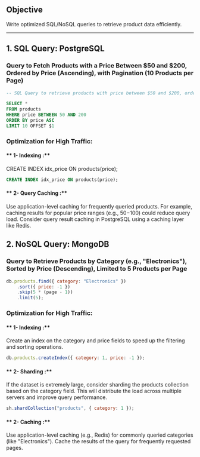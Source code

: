 ## Objective
Write optimized SQL/NoSQL queries to retrieve product data efficiently.

---

## 1. SQL Query: PostgreSQL

### Query to Fetch Products with a Price Between $50 and $200, Ordered by Price (Ascending), with Pagination (10 Products per Page)

```sql
-- SQL Query to retrieve products with price between $50 and $200, ordered by price in ascending order, with pagination (10 products per page)

SELECT * 
FROM products
WHERE price BETWEEN 50 AND 200
ORDER BY price ASC
LIMIT 10 OFFSET $1
```

### Optimization for High Traffic:

#### ** 1- Indexing :**
CREATE INDEX idx_price ON products(price);

```sql
CREATE INDEX idx_price ON products(price);
```

#### ** 2- Query Caching :**

Use application-level caching for frequently queried products. For example, caching results for popular price ranges (e.g., $50-$100) could reduce query load.
Consider query result caching in PostgreSQL using a caching layer like Redis.



## 2. NoSQL Query: MongoDB

### Query to Retrieve Products by Category (e.g., "Electronics"), Sorted by Price (Descending), Limited to 5 Products per Page

```js 
db.products.find({ category: "Electronics" })
    .sort({ price: -1 }) 
    .skip(5 * (page - 1)) 
    .limit(5);  
```

### Optimization for High Traffic:

#### ** 1- Indexing :**

Create an index on the category and price fields to speed up the filtering and sorting operations.

```js
db.products.createIndex({ category: 1, price: -1 });
```

#### ** 2- Sharding :**

If the dataset is extremely large, consider sharding the products collection based on the category field. This will distribute the load across multiple servers and improve query performance.

```js 
sh.shardCollection("products", { category: 1 });
```

#### ** 2- Caching :**

Use application-level caching (e.g., Redis) for commonly queried categories (like "Electronics").
Cache the results of the query for frequently requested pages.
